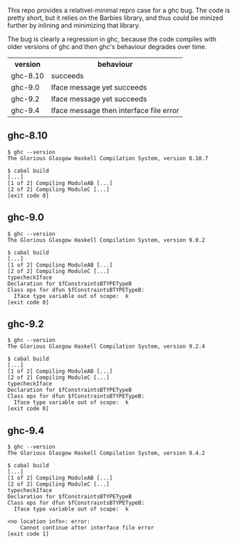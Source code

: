 This repo provides a relativel-minimal repro case for a ghc bug. The code is
pretty short, but it relies on the Barbies library, and thus could be minized
further by inlining and minimizing that library.

The bug is clearly a regression in ghc, because the code compiles with older
versions of ghc and then ghc's behaviour degrades over time.

<table>
  <tr><th>version</th><th>behaviour</th></tr>
  <tr><td>ghc-8.10</td><td>succeeds</td></tr>
  <tr><td>ghc-9.0</td><td>Iface message yet succeeds</td></tr>
  <tr><td>ghc-9.2</td><td>Iface message yet succeeds</td></tr>
  <tr><td>ghc-9.4</td><td>Iface message then interface file error</td></tr>
</table>

## ghc-8.10

```
$ ghc --version
The Glorious Glasgow Haskell Compilation System, version 8.10.7

$ cabal build
[...]
[1 of 2] Compiling ModuleAB [...]
[2 of 2] Compiling ModuleC [...]
[exit code 0]
```

## ghc-9.0

```
$ ghc --version
The Glorious Glasgow Haskell Compilation System, version 9.0.2

$ cabal build
[...]
[1 of 2] Compiling ModuleAB [...]
[2 of 2] Compiling ModuleC [...]
typecheckIface
Declaration for $fConstraintsBTYPETypeB
Class ops for dfun $fConstraintsBTYPETypeB:
  Iface type variable out of scope:  k
[exit code 0]
```

## ghc-9.2

```
$ ghc --version
The Glorious Glasgow Haskell Compilation System, version 9.2.4

$ cabal build
[...]
[1 of 2] Compiling ModuleAB [...]
[2 of 2] Compiling ModuleC [...]
typecheckIface
Declaration for $fConstraintsBTYPETypeB
Class ops for dfun $fConstraintsBTYPETypeB:
  Iface type variable out of scope:  k
[exit code 0]
```

## ghc-9.4

```
$ ghc --version
The Glorious Glasgow Haskell Compilation System, version 9.4.2

$ cabal build
[...]
[1 of 2] Compiling ModuleAB [...]
[2 of 2] Compiling ModuleC [...]
typecheckIface
Declaration for $fConstraintsBTYPETypeB
Class ops for dfun $fConstraintsBTYPETypeB:
  Iface type variable out of scope:  k

<no location info>: error:
    Cannot continue after interface file error
[exit code 1]
```

